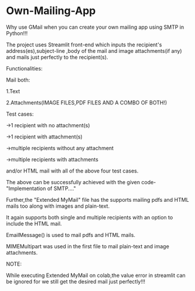 # Own-Mailing-App
Why use GMail when you can create your own mailing app using SMTP in Python!!!

The project uses Streamlit front-end which inputs the recipient's address(es),subject-line ,body of the mail and image attachments(if any) and mails just perfectly to the recipient(s).

Functionalities:

Mail both:

1.Text

2.Attachments(IMAGE FILES,PDF FILES AND A COMBO OF BOTH!)

Test cases:

->1 recipient with no attachment(s) 

->1 recipient with attachment(s)

->multiple recipients without any attachment

->multiple recipients with attachments

and/or HTML mail with all of the above four test cases.

The above can be successfully achieved with the given code-"Implementation of SMTP...."

Further,the "Extended MyMail" file has the supports mailing pdfs and HTML mails too along with images and plain-text.

It again supports both single and multiple recipients with an option to include the HTML mail.

EmailMessage() is used to mail pdfs and HTML mails.

MIMEMultipart was used in the first file to mail plain-text and image attachments.

NOTE:

While executing Extended MyMail on colab,the value error in streamlit can be ignored for we still get the desired mail just perfectly!!!


